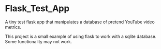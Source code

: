 # Flask_Test_App
A tiny test flask app that manipulates a database of pretend YouTube video metrics.

This project is a small example of using flask to work with a sqlite database. Some functionality may not work.
